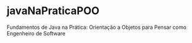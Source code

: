 # javaNaPraticaPOO
Fundamentos de Java na Prática: Orientação a Objetos para Pensar como Engenheiro de Software
